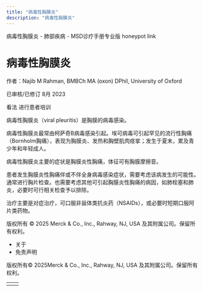 ```yaml
---
title: "病毒性胸膜炎"
description: "病毒性胸膜炎"
---
```


﻿病毒性胸膜炎 \- 肺部疾病 \- MSD诊疗手册专业版 honeypot link

# 病毒性胸膜炎

作者：Najib M Rahman, BMBCh MA (oxon) DPhil, University of Oxford

已审核/已修订 8月 2023

看法 进行患者培训

病毒性胸膜炎（viral pleuritis）是胸膜的病毒感染。

病毒性胸膜炎最常由柯萨奇B病毒感染引起。埃可病毒可引起罕见的流行性胸痛（Bornholm胸痛），表现为胸膜炎、发热和胸壁肌肉痉挛；发生于夏末，累及青少年和年轻成人。

病毒性胸膜炎主要的症状是胸膜炎性胸痛，体征可有胸膜摩擦音。

患者发生胸膜炎性胸痛伴或不伴全身病毒感染症状，需要考虑该病发生的可能性。通常进行胸片检查。也需要考虑其他可引起胸膜炎性胸痛的病因，如肺栓塞和肺炎，必要时可行相关检查予以排除。

治疗主要是对症治疗，可口服非甾体类抗炎药（NSAIDs），或必要时短期口服阿片类药物。



版权所有 © 2025
Merck & Co., Inc., Rahway, NJ, USA 及其附属公司。保留所有权利。

- 关于
- 免责声明

版权所有© 2025Merck & Co., Inc., Rahway, NJ, USA 及其附属公司。保留所有权利。

|     |     |
| --- | --- |
|  |  |